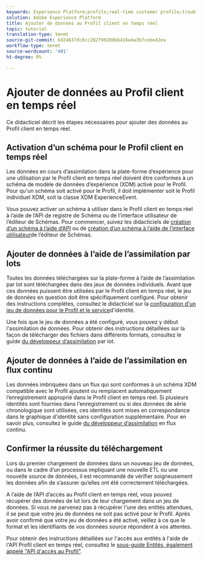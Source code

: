 ```yaml
---
keywords: Experience Platform;profile;real-time customer profile;troubleshooting;API
solution: Adobe Experience Platform
title: Ajouter de données au Profil client en temps réel
topic: tutorial
translation-type: tm+mt
source-git-commit: 6d24637dc6cc282f98288b6416e4a3b7cebe42ea
workflow-type: tm+mt
source-wordcount: '401'
ht-degree: 0%

---
```



# Ajouter de données au Profil client en temps réel

Ce didacticiel décrit les étapes nécessaires pour ajouter des données au Profil client en temps réel.

## Activation d’un schéma pour le Profil client en temps réel

Les données en cours d’assimilation dans la plate-forme d’expérience pour une utilisation par le Profil client en temps réel doivent être conformes à un schéma de modèle de données d’expérience (XDM) activé pour le Profil. Pour qu&#39;un schéma soit activé pour le Profil, il doit implémenter soit le Profil individuel XDM, soit la classe XDM ExperienceEvent.

Vous pouvez activer un schéma à utiliser dans le Profil client en temps réel à l’aide de l’API de registre de Schéma ou de l’interface utilisateur de l’éditeur de Schémas. Pour commencer, suivez les didacticiels de [création d’un schéma à l’aide d’API](../../xdm/tutorials/create-schema-api.md) ou de [création d’un schéma à l’aide de l’interface utilisateur](../../xdm/tutorials/create-schema-ui.md)de l’éditeur de Schémas.

## Ajouter de données à l’aide de l’assimilation par lots

Toutes les données téléchargées sur la plate-forme à l’aide de l’assimilation par lot sont téléchargées dans des jeux de données individuels. Avant que ces données puissent être utilisées par le Profil client en temps réel, le jeu de données en question doit être spécifiquement configuré. Pour obtenir des instructions complètes, consultez le didacticiel sur la [configuration d&#39;un jeu de données pour le Profil et le service](dataset-configuration.md)d&#39;identité.

Une fois que le jeu de données a été configuré, vous pouvez y début l&#39;assimilation de données. Pour obtenir des instructions détaillées sur la façon de télécharger des fichiers dans différents formats, consultez le guide [du développeur d’assimilation](../../ingestion/batch-ingestion/api-overview.md) par lot.

## Ajouter de données à l’aide de l’assimilation en flux continu

Les données imbriquées dans un flux qui sont conformes à un schéma XDM compatible avec le Profil ajoutent ou remplacent automatiquement l’enregistrement approprié dans le Profil client en temps réel. Si plusieurs identités sont fournies dans l&#39;enregistrement ou si des données de série chronologique sont utilisées, ces identités sont mises en correspondance dans le graphique d&#39;identité sans configuration supplémentaire. Pour en savoir plus, consultez le guide [du développeur d’assimilation](../../ingestion/tutorials/streaming-record-data.md) en flux continu.

## Confirmer la réussite du téléchargement

Lors du premier chargement de données dans un nouveau jeu de données, ou dans le cadre d’un processus impliquant une nouvelle ETL ou une nouvelle source de données, il est recommandé de vérifier soigneusement les données afin de s’assurer qu’elles ont été correctement téléchargées.

A l’aide de l’API d’accès au Profil client en temps réel, vous pouvez récupérer des données de lot lors de leur chargement dans un jeu de données. Si vous ne parvenez pas à récupérer l&#39;une des entités attendues, il se peut que votre jeu de données ne soit pas activé pour le Profil. Après avoir confirmé que votre jeu de données a été activé, veillez à ce que le format et les identifiants de vos données source répondent à vos attentes.

Pour obtenir des instructions détaillées sur l&#39;accès aux entités à l&#39;aide de l&#39;API Profil client en temps réel, consultez le [sous-guide Entités, également appelé &quot;API d&#39;accès au Profil&quot;](../api/entities.md).